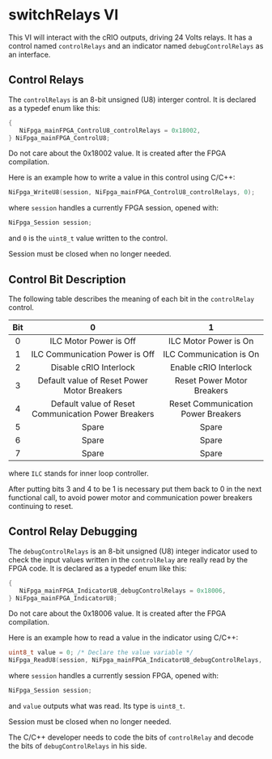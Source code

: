 # switchRelays VI

This VI will interact with the cRIO outputs, driving 24 Volts relays.
It has a control named `controlRelays` and an indicator named `debugControlRelays` as an interface.

## Control Relays

The `controlRelays` is an 8-bit unsigned (U8) interger control.
It is declared as a typedef enum like this:

```c
{
   NiFpga_mainFPGA_ControlU8_controlRelays = 0x18002,
} NiFpga_mainFPGA_ControlU8;
```

Do not care about the 0x18002 value.
It is created after the FPGA compilation.

Here is an example how to write a value in this control using C/C++:

```c 
NiFpga_WriteU8(session, NiFpga_mainFPGA_ControlU8_controlRelays, 0);
```

where `session` handles a currently FPGA session, opened with:

```c
NiFpga_Session session;
```

and `0` is the `uint8_t` value written to the control.

Session must be closed when no longer needed.

## Control Bit Description

The following table describes the meaning of each bit in the `controlRelay` control.

| Bit |  0  |  1   |
|:---:|:-----:|:-----:|
|  0  | ILC Motor Power is Off | ILC Motor Power is On |
|  1  | ILC Communication Power is Off  | ILC Communication is On |
|  2  | Disable cRIO Interlock | Enable cRIO Interlock |
|  3  | Default value of Reset Power Motor Breakers | Reset Power Motor Breakers |
|  4  | Default value of Reset Communication Power Breakers | Reset Communication Power Breakers |
|  5  | Spare | Spare |
|  6  | Spare | Spare |
|  7  | Spare | Spare |

where `ILC` stands for inner loop controller.

After putting bits 3 and 4 to be 1 is necessary put them back to 0 in the next functional call, to avoid power motor and communication power breakers continuing to reset.

## Control Relay Debugging

 The `debugControlRelays` is an 8-bit unsigned (U8) integer indicator used to check the input values written in the `controlRelay` are really read by the FPGA code. It is declared as a typedef enum like this:

```c
{
   NiFpga_mainFPGA_IndicatorU8_debugControlRelays = 0x18006,
} NiFpga_mainFPGA_IndicatorU8;
```

Do not care about the 0x18006 value.
It is created after the FPGA compilation.

Here is an example how to read a value in the indicator using C/C++:

```c 
uint8_t value = 0; /* Declare the value variable */
NiFpga_ReadU8(session, NiFpga_mainFPGA_IndicatorU8_debugControlRelays, &value);
```

where `session` handles a currently session FPGA, opened with:

```c
NiFpga_Session session;
```

and `value` outputs what was read.
Its type is `uint8_t`.

Session must be closed when no longer needed.

The C/C++ developer needs to code the bits of `controlRelay` and decode the bits of `debugControlRelays` in his side.
